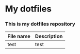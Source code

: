 # My dotfiles
### This is my dotfiles repository  

|File name|Description|
|:--------|:----------|
|test|test|
